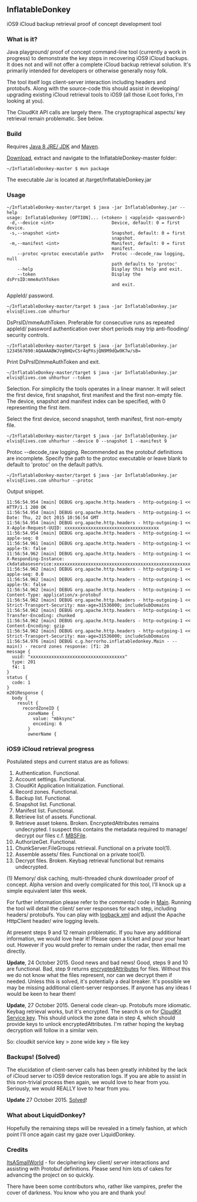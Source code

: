 ## InflatableDonkey
iOS9 iCloud backup retrieval proof of concept development tool

### What is it?
Java playground/ proof of concept command-line tool (currently a work in progress) to demonstrate the key steps in recovering iOS9 iCloud backups. It does not and will not offer a complete iCloud backup retrieval solution. It's primarily intended for developers or otherwise generally nosy folk.

The tool itself logs client-server interaction including headers and protobufs. Along with the source-code this should assist in developing/ upgrading existing iCloud retrieval tools to iOS9 (all those iLoot forks, I'm looking at you).

The CloudKit API calls are largely there. The cryptographical aspects/ key retrieval remain problematic. See below.

### Build
Requires [Java 8 JRE/ JDK](http://www.oracle.com/technetwork/java/javase/downloads/index.html) and [Maven](https://maven.apache.org).

[Download](https://github.com/horrorho/InflatableDonkey/archive/master.zip), extract and navigate to the InflatableDonkey-master folder:

```
~/InflatableDonkey-master $ mvn package
```
The executable Jar is located at /target/InflatableDonkey.jar

### Usage
```
~/InflatableDonkey-master/target $ java -jar InflatableDonkey.jar --help
usage: InflatableDonkey [OPTION]... (<token> | <appleid> <password>)
 -d,--device <int>                      Device, default: 0 = first device.
 -s,--snapshot <int>                    Snapshot, default: 0 = first
                                        snapshot.
 -m,--manifest <int>                    Manifest, default: 0 = first
                                        manifest.
    --protoc <protoc executable path>   Protoc --decode_raw logging, null
                                        path defaults to 'protoc'
    --help                              Display this help and exit.
    --token                             Display the dsPrsID:mmeAuthToken
                                        and exit.
```

AppleId/ password.
```
~/InflatableDonkey-master/target $ java -jar InflatableDonkey.jar elvis@lives.com uhhurhur
```

DsPrsID/mmeAuthToken. Preferable for consecutive runs as repeated appleId/ password authentication over short periods may trip anti-flooding/ security controls.
```
~/InflatableDonkey-master/target $ java -jar InflatableDonkey.jar 1234567890:AQAAAABWJVgBHQvCSr4qPXsjQN9M9dQw9K7w/sB=
```

Print DsPrsID/mmeAuthToken and exit.
```
~/InflatableDonkey-master/target $ java -jar InflatableDonkey.jar elvis@lives.com uhhurhur --token
```

Selection.
For simplicity the tools operates in a linear manner. It will select the first device, first snapshot, first manifest and the first non-empty file.
The device, snapshot and manifest index can be specified, with 0 representing the first item.

Select the first device, second snapshot, tenth manifest, first non-empty file.
```
~/InflatableDonkey-master/target $ java -jar InflatableDonkey.jar elvis@lives.com uhhurhur --device 0 --snapshot 1 --manifest 9
```

Protoc --decode_raw logging. Recommended as the protobuf definitions are incomplete. Specify the path to the protoc executable or leave blank to default to 'protoc' on the default path/s.
```
~/InflatableDonkey-master/target $ java -jar InflatableDonkey.jar elvis@lives.com uhhurhur --protoc
```

Output snippet.
```
11:56:54.954 [main] DEBUG org.apache.http.headers - http-outgoing-1 << HTTP/1.1 200 OK
11:56:54.954 [main] DEBUG org.apache.http.headers - http-outgoing-1 << Date: Thu, 22 Oct 2015 10:56:54 GMT
11:56:54.954 [main] DEBUG org.apache.http.headers - http-outgoing-1 << X-Apple-Request-UUID: xxxxxxxxxxxxxxxxxxxxxxxxxxxxxxxxxxxx
11:56:54.954 [main] DEBUG org.apache.http.headers - http-outgoing-1 << apple-seq: 0
11:56:54.961 [main] DEBUG org.apache.http.headers - http-outgoing-1 << apple-tk: false
11:56:54.962 [main] DEBUG org.apache.http.headers - http-outgoing-1 << X-Responding-Instance: ckdatabaseservice:xxxxxxxxxxxxxxxxxxxxxxxxxxxxxxxxxxxxxxxxxxxxxxxxxxxx
11:56:54.962 [main] DEBUG org.apache.http.headers - http-outgoing-1 << apple-seq: 0.0
11:56:54.962 [main] DEBUG org.apache.http.headers - http-outgoing-1 << apple-tk: false
11:56:54.962 [main] DEBUG org.apache.http.headers - http-outgoing-1 << Content-Type: application/x-protobuf
11:56:54.962 [main] DEBUG org.apache.http.headers - http-outgoing-1 << Strict-Transport-Security: max-age=31536000; includeSubDomains
11:56:54.962 [main] DEBUG org.apache.http.headers - http-outgoing-1 << Transfer-Encoding: chunked
11:56:54.962 [main] DEBUG org.apache.http.headers - http-outgoing-1 << Content-Encoding: gzip
11:56:54.962 [main] DEBUG org.apache.http.headers - http-outgoing-1 << Strict-Transport-Security: max-age=31536000; includeSubDomains
11:56:54.976 [main] DEBUG c.g.horrorho.inflatabledonkey.Main - -- main() - record zones response: [f1: 20
message {
  uuid: "xxxxxxxxxxxxxxxxxxxxxxxxxxxxxxxxxxxx"
  type: 201
  f4: 1
}
status {
  code: 1
}
m201Response {
  body {
    result {
      recordZoneID {
        zoneName {
          value: "mbksync"
          encoding: 6
        }
        ownerName {
```

### iOS9 iCloud retrieval progress
Postulated steps and current status are as follows:
  1. Authentication. Functional.
  2. Account settings. Functional.
  3. CloudKit Application Initialization. Functional.
  4. Record zones. Functional.
  5. Backup list. Functional.
  6. Snapshot list. Functional.
  7. Manifest list. Functional.
  8. Retrieve list of assets. Functional.
  9. Retrieve asset tokens. Broken. EncryptedAttributes remains undecrypted. I suspect this contains the metadata required to manage/ decrypt our files c.f. [MBSFile](https://github.com/hackappcom/iloot/blob/master/icloud.proto).
  10. AuthorizeGet. Functional.
  11. ChunkServer.FileGroups retrieval. Functional on a private tool(1).
  12. Assemble assets/ files. Functional on a private tool(1).
  13. Decrypt files. Broken. Keybag retrieval functional but remains undecrypted.

(1) Memory/ disk caching, multi-threaded chunk downloader proof of concept. Alpha version and overly complicated for this tool, I'll knock up a simple equivalent later this week.

For further information please refer to the comments/ code in [Main](https://github.com/horrorho/InflatableDonkey/blob/master/src/main/java/com/github/horrorho/inflatabledonkey/Main.java). Running the tool will detail the client/ server responses for each step, including headers/ protobufs. You can play with [logback.xml](https://github.com/horrorho/InflatableDonkey/blob/master/src/main/resources/logback.xml) and adjust the Apache HttpClient header/ wire logging levels.


At present steps 9 and 12 remain problematic. If you have any additional information, we would love hear it! Please open a ticket and pour your heart out. However if you would prefer to remain under the radar, then email me directly.

**Update**, 24 October 2015. Good news and bad news! Good, steps 9 and 10 are functional. Bad, step 9 returns [encryptedAttributes](https://github.com/horrorho/InflatableDonkey/blob/master/src/main/java/com/github/horrorho/inflatabledonkey/Main.java#L683) for files. Without this we do not know what the files represent, nor can we decrypt them if needed. Unless this is solved, it's potentially a deal breaker. It's possible we may be missing additional client-server responses. If anyone has any ideas I would be keen to hear them!

**Update**, 27 October 2015. General code clean-up. Protobufs more idiomatic. Keybag retrieval works, but it's encrypted. The search is on for [CloudKit Service key](https://www.apple.com/business/docs/iOS_Security_Guide.pdf). This should unlock the zone data in step 4, which should provide keys to unlock encryptedAttributes. I'm rather hoping the keybag decryption will follow in a similar vein.

So: cloudkit service key > zone wide key > file key

### Backups! (Solved)
The elucidation of client-server calls has been greatly inhibited by the lack of iCloud server to iOS9 device restoration logs. If you are able to assist in this non-trivial process then again, we would love to hear from you. Seriously, we would REALLY love to hear from you.

**Update** 27 October 2015. [Solved](https://github.com/hackappcom/iloot/issues/62#issuecomment-151144868)!

### What about LiquidDonkey?
Hopefully the remaining steps will be revealed in a timely fashion, at which point I'll once again cast my gaze over LiquidDonkey.

### Credits
[ItsASmallWorld](https://github.com/ItsASmallWorld) - for deciphering key client/ server interactions and assisting with Protobuf definitions. Please send him lots of cakes for advancing the project on so quickly.

There have been some contributors who, rather like vampires, prefer the cover of darkness. You know who you are and thank you!
